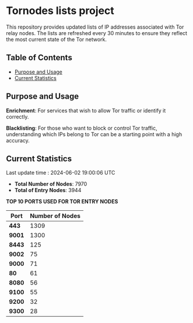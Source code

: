 # Tornodes lists project

This repository provides updated lists of IP addresses associated with Tor relay nodes. The lists are refreshed every 30 minutes to ensure they reflect the most current state of the Tor network.

## Table of Contents

- [Purpose and Usage](#purpose-and-usage)
- [Current Statistics](#current-statistics)


## Purpose and Usage

**Enrichment**: For services that wish to allow Tor traffic or identify it correctly.

**Blacklisting**: For those who want to block or control Tor traffic, understanding which IPs belong to Tor can be a starting point with a high accuracy.

## Current Statistics

Last update time : 2024-06-02 19:00:06 UTC

- **Total Number of Nodes**: 7970
- **Total of Entry Nodes**: 3944

**TOP 10 PORTS USED FOR TOR ENTRY NODES**

| **Port** | **Number of Nodes** |
|------|-----------------|
| **443**   | 1309  |
| **9001**   | 1300  |
| **8443**   | 125  |
| **9002**   | 75  |
| **9000**   | 71  |
| **80**   | 61  |
| **8080**   | 56  |
| **9100**   | 55  |
| **9200**   | 32  |
| **9300**   | 28  |


